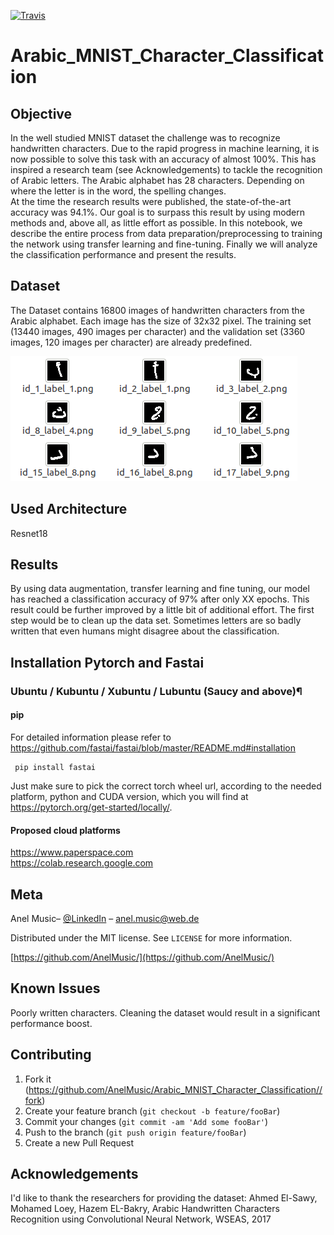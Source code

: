 [![Travis](https://img.shields.io/badge/language-Python-red.svg)]()

# Arabic_MNIST_Character_Classification
## Objective
In the well studied MNIST dataset the challenge was to recognize handwritten characters. Due to the rapid progress in machine learning, it is now possible to solve this task with an accuracy of almost 100%. This has inspired a research team (see Acknowledgements) to tackle the recognition of Arabic letters. The Arabic alphabet has 28 characters. Depending on where the letter is in the word, the spelling changes. 
<br>
At the time the research results were published, the state-of-the-art accuracy was 94.1%.
Our goal is to surpass this result by using modern methods and, above all, as little effort as possible.
In this notebook, we describe the entire process from data preparation/preprocessing to training the network using transfer learning and fine-tuning. Finally we will analyze the classification performance and present the results. 

## Dataset
The Dataset contains 16800 images of handwritten characters from the Arabic alphabet. Each image has the size of 32x32 pixel. 
The training set (13440 images, 490 images per character) and the validation set (3360 images, 120 images per character) are already predefined.<br>

![alt text](https://raw.githubusercontent.com/AnelMusic/Arabic_MNIST_Character_Classification/master/dataset_arabic_chars.png)



## Used Architecture
Resnet18 

## Results
By using data augmentation, transfer learning and fine tuning, our model has reached a classification accuracy of 97% after only XX epochs. This result could be further improved by a little bit of additional effort. The first step would be to clean up the data set. Sometimes letters are so badly written that even humans might disagree about the classification.

## Installation Pytorch and Fastai

### Ubuntu / Kubuntu / Xubuntu / Lubuntu (Saucy and above)¶
#### pip
For detailed information please refer to https://github.com/fastai/fastai/blob/master/README.md#installation
     
     pip install fastai


Just make sure to pick the correct torch wheel url, according to the needed platform, python and CUDA version, which you will find at https://pytorch.org/get-started/locally/.

#### Proposed cloud platforms
https://www.paperspace.com<br>
https://colab.research.google.com

## Meta

Anel Music– [@LinkedIn](https://www.linkedin.com/in/anelmusic/) – anel.music@web.de

Distributed under the MIT license. See ``LICENSE`` for more information.

[https://github.com/AnelMusic/](https://github.com/AnelMusic/)

## Known Issues
Poorly written characters. Cleaning the dataset would result in a significant performance boost.

## Contributing

1. Fork it (<https://github.com/AnelMusic/Arabic_MNIST_Character_Classification//fork>)
2. Create your feature branch (`git checkout -b feature/fooBar`)
3. Commit your changes (`git commit -am 'Add some fooBar'`)
4. Push to the branch (`git push origin feature/fooBar`)
5. Create a new Pull Request

## Acknowledgements
I'd like to thank the researchers for providing the dataset:
Ahmed El-Sawy, Mohamed Loey, Hazem EL-Bakry, Arabic Handwritten Characters Recognition using Convolutional Neural Network, WSEAS, 2017
